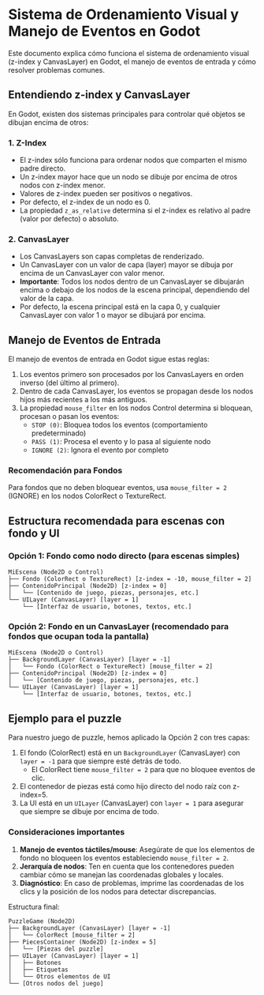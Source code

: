 # Sistema de Ordenamiento Visual y Manejo de Eventos en Godot

Este documento explica cómo funciona el sistema de ordenamiento visual (z-index y CanvasLayer) en Godot, el manejo de eventos de entrada y cómo resolver problemas comunes.

## Entendiendo z-index y CanvasLayer

En Godot, existen dos sistemas principales para controlar qué objetos se dibujan encima de otros:

### 1. Z-Index

- El z-index sólo funciona para ordenar nodos que comparten el mismo padre directo.
- Un z-index mayor hace que un nodo se dibuje por encima de otros nodos con z-index menor.
- Valores de z-index pueden ser positivos o negativos.
- Por defecto, el z-index de un nodo es 0.
- La propiedad `z_as_relative` determina si el z-index es relativo al padre (valor por defecto) o absoluto.

### 2. CanvasLayer

- Los CanvasLayers son capas completas de renderizado.
- Un CanvasLayer con un valor de capa (layer) mayor se dibuja por encima de un CanvasLayer con valor menor.
- **Importante**: Todos los nodos dentro de un CanvasLayer se dibujarán encima o debajo de los nodos de la escena principal, dependiendo del valor de la capa.
- Por defecto, la escena principal está en la capa 0, y cualquier CanvasLayer con valor 1 o mayor se dibujará por encima.

## Manejo de Eventos de Entrada

El manejo de eventos de entrada en Godot sigue estas reglas:

1. Los eventos primero son procesados por los CanvasLayers en orden inverso (del último al primero).
2. Dentro de cada CanvasLayer, los eventos se propagan desde los nodos hijos más recientes a los más antiguos.
3. La propiedad `mouse_filter` en los nodos Control determina si bloquean, procesan o pasan los eventos:
   - `STOP (0)`: Bloquea todos los eventos (comportamiento predeterminado)
   - `PASS (1)`: Procesa el evento y lo pasa al siguiente nodo
   - `IGNORE (2)`: Ignora el evento por completo

### Recomendación para Fondos

Para fondos que no deben bloquear eventos, usa `mouse_filter = 2` (IGNORE) en los nodos ColorRect o TextureRect.

## Estructura recomendada para escenas con fondo y UI

### Opción 1: Fondo como nodo directo (para escenas simples)
```
MiEscena (Node2D o Control)
├── Fondo (ColorRect o TextureRect) [z-index = -10, mouse_filter = 2]
├── ContenidoPrincipal (Node2D) [z-index = 0]
│   └── [Contenido de juego, piezas, personajes, etc.]
└── UILayer (CanvasLayer) [layer = 1]
    └── [Interfaz de usuario, botones, textos, etc.]
```

### Opción 2: Fondo en un CanvasLayer (recomendado para fondos que ocupan toda la pantalla)
```
MiEscena (Node2D o Control)
├── BackgroundLayer (CanvasLayer) [layer = -1]
│   └── Fondo (ColorRect o TextureRect) [mouse_filter = 2]
├── ContenidoPrincipal (Node2D) [z-index = 0]
│   └── [Contenido de juego, piezas, personajes, etc.]
└── UILayer (CanvasLayer) [layer = 1]
    └── [Interfaz de usuario, botones, textos, etc.]
```

## Ejemplo para el puzzle

Para nuestro juego de puzzle, hemos aplicado la Opción 2 con tres capas:

1. El fondo (ColorRect) está en un `BackgroundLayer` (CanvasLayer) con `layer = -1` para que siempre esté detrás de todo.
   - El ColorRect tiene `mouse_filter = 2` para que no bloquee eventos de clic.
2. El contenedor de piezas está como hijo directo del nodo raíz con z-index=5.
3. La UI está en un `UILayer` (CanvasLayer) con `layer = 1` para asegurar que siempre se dibuje por encima de todo.

### Consideraciones importantes

1. **Manejo de eventos táctiles/mouse**: Asegúrate de que los elementos de fondo no bloqueen los eventos estableciendo `mouse_filter = 2`.
2. **Jerarquía de nodos**: Ten en cuenta que los contenedores pueden cambiar cómo se manejan las coordenadas globales y locales.
3. **Diagnóstico**: En caso de problemas, imprime las coordenadas de los clics y la posición de los nodos para detectar discrepancias.

Estructura final:
```
PuzzleGame (Node2D)
├── BackgroundLayer (CanvasLayer) [layer = -1]
│   └── ColorRect [mouse_filter = 2]
├── PiecesContainer (Node2D) [z-index = 5]
│   └── [Piezas del puzzle]
├── UILayer (CanvasLayer) [layer = 1]
│   ├── Botones
│   ├── Etiquetas
│   └── Otros elementos de UI
└── [Otros nodos del juego]
``` 